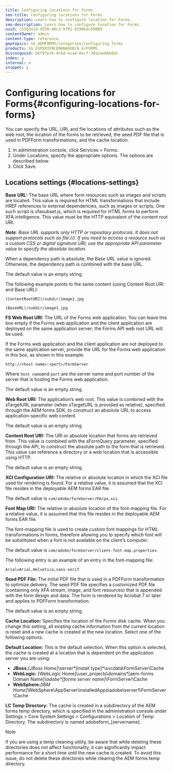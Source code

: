 ```yaml
---
title: Configuring locations for Forms
seo-title: Configuring locations for Forms
description: Learn how to configure location for Forms.
seo-description: Learn how to configure location for Forms.
uuid: c5563a1d-d550-40c3-bf91-8196bac59889
contentOwner: admin
content-type: reference
geptopics: SG_AEMFORMS/categories/configuring_forms
products: SG_EXPERIENCEMANAGER/6.4/FORMS
discoiquuid: b6f97e16-4c6d-4ca4-8ecf-30a2aeb6b8dc
index: y
internal: n
snippet: y
---
```


# Configuring locations for Forms{#configuring-locations-for-forms}

You can specify the URL, URI, and file locations of attributes such as the web root, the location of the forms to be retrieved, the seed PDF file that is used in PDFForm transformations, and the cache location.

1. In administration console, click Services &gt; Forms.
1. Under Locations, specify the appropriate options. The options are described below.
1. Click Save.

## Locations settings {#locations-settings}

**Base URL:** The base URL where form resources such as images and scripts are located. This value is required for HTML transformations that include HREF references to external dependencies, such as images or scripts. One such script is xfasubset.js, which is required for HTML forms to perform XFA intelligence. This value must be the HTTP equivalent of the content root URI.

***Note**: Base URL supports only HTTP or repository protocols. It does not support protocols such as file:///. If you need to access a resource such as a custom CSS or digital signature URI, use the appropriate API parameter value to specify the absolute location.*

When a dependency path is absolute, the Base URL value is ignored. Otherwise, the dependency path is combined with the base URL.

The default value is an empty string.

The following example points to the same content (using Content Root URI and Base URL):

`(ContentRootURI)/subdir/image1.jpg`

`(BaseURL)/subdir/image1.jpg`

**FS Web Root URI:** The URL of the Forms web application. You can leave this box empty if the Forms web application and the client application are deployed on the same application server; the Forms API web root URL will be used.

If the Forms web application and the client application are not deployed to the same application server, provide the URL for the Forms web application in this box, as shown in this example:

`http://<host name>:<port>/FormServer`

Where `host name`and `port` are the server name and port number of the server that is hosting the Forms web application.

The default value is an empty string.

**Web Root URI:** The application’s web root. This value is combined with the sTargetURL parameter (when sTargetURL is provided as relative), specified through the AEM forms SDK, to construct an absolute URL to access application-specific web content.

The default value is an empty string.

**Content Root URI:** The URI or absolute location that forms are retrieved from. This value is combined with the sFormQuery parameter, specified through the API, to construct the absolute path to the form that is retrieved. This value can reference a directory or a web location that is accessible using HTTP.

The default value is an empty string.

**XCI Configuration URI:** The relative or absolute location in which the XCI file used for rendering is found. For a relative value, it is assumed that the XCI file resides in the deployable AEM forms EAR file.

The default value is `com/adobe/formServer/PA/pa.xci`.

**Font Map URI:** The relative or absolute location of the font-mapping file. For a relative value, it is assumed that this file resides in the deployable AEM forms EAR file.

The font-mapping file is used to create custom font mappings for HTML transformations in forms, therefore allowing you to specify which font will be substituted when a font is not available on the client’s computer.

The default value is `com/adobe/formServer/client-font-map.properties`.

The following entry is an example of an entry in the font-mapping file:

`Arial=Arial,Helvetica,sans-serif`

**Seed PDF File:** The initial PDF file that is used in a PDFForm transformation to optimize delivery. The seed PDF file specifies a customized PDF file (containing only XFA stream, image, and font resources) that is appended with the form design and data. The form is rendered by Acrobat 7 or later and applies to PDFForm transformation.

The default value is an empty string.

**Cache Location:** Specifies the location of the Forms disk cache. When you change this setting, all existing cache information from the current location is reset and a new cache is created at the new location. Select one of the following options:

**Default Location:** This is the default selection. When this option is selected, the cache is created at a location that is dependent on the application server you are using:

* **JBoss:***[JBoss Home]*\server\*[install type]*\svcdata\FormServer\Cache
* **WebLogic:** [WebLogic Home]\user_projects\domains\*[aem-forms Domain Name]*\adobe\*[forms server name]*\FormServer\Cache
* **WebSphere:***[IBM Home]*\WebSphere\AppServer\installedApps\adobe\server1\FormServer\Cache

**LC Temp Directory:** The cache is created in a subdirectory of the AEM forms temp directory, which is specified in the administration console under Settings > Core System Settings > Configurations > Location of Temp Directory. The subdirectory is named adobeform_[servername].

>[!NOTE]
>
>If you are using a temp cleaning utility, be aware that while deleting these directories does not affect functionality, it can significantly impact performance for a short time until the new cache is created. To avoid this issue, do not delete these directories while clearing the AEM forms temp directory.


